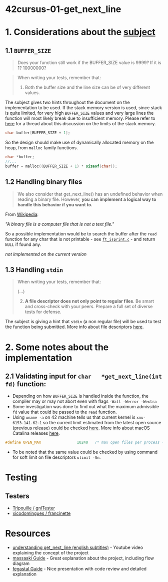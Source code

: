 # 42cursus-01-get_next_line


# 1. Considerations about the [subject](pdf/42cursus_get_next_line_v10.pdf)


## 1.1 `BUFFER_SIZE`

> Does your function still work if the BUFFER_SIZE value is 9999? If it is 1? 10000000?

> When writing your tests, remember that:
> 1) Both the buffer size and the line size can be of very different values.

The subject gives two hints throughout the document on the implementation to be used. If the stack memory version is used, since stack is quite limited, for very high `BUFFER_SIZE` values and very large lines the function will most likely break due to insufficient memory. Please refer to [here](https://stackoverflow.com/questions/10482974/why-is-stack-memory-size-so-limited) for a thread about this discussion on the limits of the stack memory.

```c
char buffer[BUFFER_SIZE + 1];
```

So the design should make use of dynamically allocated memory on the heap, from `malloc` family functions.
```c
char *buffer;
//...
buffer = malloc((BUFFER_SIZE + 1) * sizeof(char));
```

## 1.2 Handling binary files

> We also consider that get_next_line() has an undefined behavior when reading a binary file. However, **you can implement a logical way to handle this behavior if you want to.**

From [Wikipedia](https://en.wikipedia.org/wiki/Binary_file): 

*"A binary file is a computer file that is not a text file."*

So a possible implementation would be to search the buffer after the `read` function for any char that is not printable - see [`ft_isprint.c`](https://github.com/pvaladares/42cursus-00-Libft/blob/main/ft_isprint.c) - and return `NULL` if found any. 

*not implemented on the current version*


## 1.3 Handling `stdin`

> When writing your tests, remember that:
> 
> (...)
> 
> 2) **A file descriptor does not only point to regular files**.
> Be smart and cross-check with your peers. Prepare a full set of diverse tests for defense.

The subject is giving a hint that `stdin` (a non regular file) will be used to test the function being submitted. More info about file descriptors [here](https://en.wikipedia.org/wiki/File_descriptor).

# 2. Some notes about the implementation

## 2.1 Validating input for `char	*get_next_line(int fd)` function:

- Depending on how `BUFFER_SIZE` is handled inside the function, the compiler may or may not abort even with flags `-Wall -Werror -Wextra`
- Some investigation was done to find out what the maximum admissible `fd` value that could be passed to the `read` function.
- Using `uname -a` on 42 machine tells us that current kernel is `xnu-6153.141.62~1` so the current limit estimated from the latest open source (previous release) could be checked [here](https://opensource.apple.com/source/xnu/xnu-6153.141.1/bsd/sys/syslimits.h.auto.html). More info about macOS Catalina releases [here](https://en.wikipedia.org/wiki/MacOS_Catalina).

```c
#define OPEN_MAX                10240   /* max open files per process - todo, make a config option? */
```

- To be noted that the same value could be checked by using command for soft limit on file descriptors `ulimit -Sn`.


# Testing

## Testers
- [Tripouille / gnlTester](https://github.com/Tripouille/gnlTester)
- [xicodomingues / francinette](https://github.com/xicodomingues/francinette)
  
# Resources
* [understanding get_next_line (english subtitles)](https://www.youtube.com/watch?v=-Mt2FdJjVno) - Youtube video explaining the concept of the project
* [massaaki Guide](https://github.com/massaaki/ft_phase01-get_next_line) - Great explanation about the project, including flow diagram
* [fegastal Guide](https://github.com/fegastal/42SP-get_next_line-contents) - Nice presentation with code review and detailed explanation
